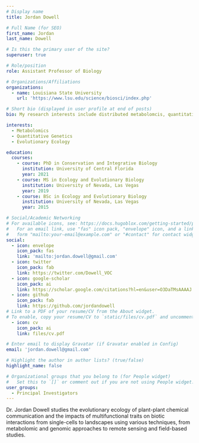 ```yaml
---
# Display name
title: Jordan Dowell

# Full Name (for SEO)
first_name: Jordan
last_name: Dowell

# Is this the primary user of the site?
superuser: true

# Role/position
role: Assistant Professor of Biology

# Organizations/Affiliations
organizations:
  - name: Louisiana State University
    url: 'https://www.lsu.edu/science/biosci/index.php'

# Short bio (displayed in user profile at end of posts)
bio: My research interests include distributed metabolomcis, quantitative genetics, and evolutionary ecology.

interests:
  - Metabolomics
  - Quantitative Genetics
  - Evolutionary Ecology

education:
  courses:
    - course: PhD in Conservation and Integrative Biology
      institution: University of Central Florida
      year: 2021
    - course: MS in Ecology and Evolutionary Biology
      institution: University of Nevada, Las Vegas
      year: 2019
    - course: BSc in Ecology and Evolutionary Biology
      institution: University of Nevada, Las Vegas
      year: 2015

# Social/Academic Networking
# For available icons, see: https://docs.hugoblox.com/getting-started/page-builder/#icons
#   For an email link, use "fas" icon pack, "envelope" icon, and a link in the
#   form "mailto:your-email@example.com" or "#contact" for contact widget.
social:
  - icon: envelope
    icon_pack: fas
    link: 'mailto:jordan.dowell@gmail.com'
  - icon: twitter
    icon_pack: fab
    link: https://twitter.com/Dowell_VOC
  - icon: google-scholar
    icon_pack: ai
    link: https://scholar.google.com/citations?hl=en&user=O3DaTMsAAAAJ
  - icon: github
    icon_pack: fab
    link: https://github.com/jordandowell
# Link to a PDF of your resume/CV from the About widget.
# To enable, copy your resume/CV to `static/files/cv.pdf` and uncomment the lines below.
  - icon: cv
    icon_pack: ai
    link: files/cv.pdf

# Enter email to display Gravatar (if Gravatar enabled in Config)
email: 'jordan.dowell@gmail.com'

# Highlight the author in author lists? (true/false)
highlight_name: false

# Organizational groups that you belong to (for People widget)
#   Set this to `[]` or comment out if you are not using People widget.
user_groups:
  - Principal Investigators
---
```


Dr. Jordan Dowell studies the evolutionary ecology of plant-plant chemical communication and the impacts of multifunctional traits on biotic interactions from single-cells to landscapes using various techniques, from metabolomic and genomic approaches to remote sensing and field-based studies.
